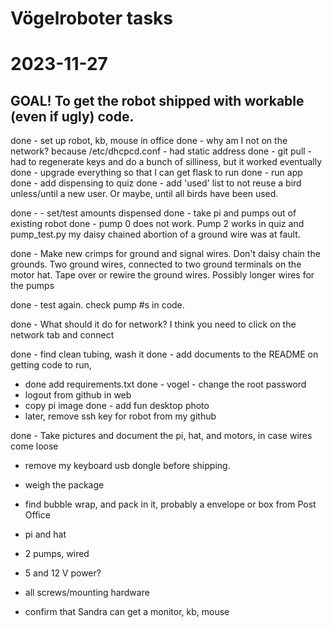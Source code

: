 # Vögelroboter tasks

# 2023-11-27

## GOAL! To get the robot shipped with workable (even if ugly) code.

done - set up robot, kb, mouse in office
done - why am I not on the network?
because /etc/dhcpcd.conf - had static address
done - git pull - had to regenerate keys and do a bunch of silliness, but it worked eventually
done - upgrade everything so that I can get flask to run
done - run app
done - add dispensing to quiz
done - add 'used' list to not reuse a bird unless/until a new user. Or maybe, until all birds have been used.

done - - set/test amounts dispensed
done - take pi and pumps out of existing robot 
done - pump 0 does not work. Pump 2 works in quiz and pump_test.py
  my daisy chained abortion of a ground wire was at fault.

done - Make new crimps for ground and signal wires. Don't daisy chain the 
  grounds. Two ground wires, connected to two ground terminals on the 
  motor hat. Tape over or rewire the ground wires.  Possibly longer 
  wires for the pumps

done - test again. check pump #s in code.

done - What should it do for network? I think you need to click on the network tab and connect


done - find clean tubing, wash it
done - add documents to the README on getting code to run,
- done add requirements.txt
done - vogel - change the root password
- logout from github in web
- copy pi image
done - add fun desktop photo
- later, remove ssh key for robot from my github

done - Take pictures and document the pi, hat, and motors, in case wires come loose

- remove my keyboard usb dongle before shipping.
- weigh the package

- find bubble wrap, and pack in it, probably a envelope or box from Post Office
- pi and hat
- 2 pumps, wired
- 5 and 12 V power?
- all screws/mounting hardware

- confirm that Sandra can get a monitor, kb, mouse

